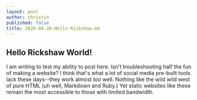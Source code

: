 ```yaml
---
layout: post
author: christin
published: false
title: 2020-04-26-Hello-Rickshaw.md
---
```

## Hello Rickshaw World!

I am writing to test my ability to post here. Isn't troubleshooting half the fun of making a website? I think that's what a lot of social media pre-built tools lack these days--they work almost _too_ well. Nothing like the wild wild west of pure HTML (uh well, Markdown and Ruby.) Yet static websites like these remain the most accessible to those with limited bandwidth. 
